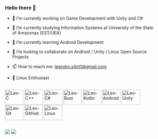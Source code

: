 ### Hello there 👋

- 🔭 I’m currently working on Game Development with Unity and C#
- :school: I’m currently studying Information Systems at University of the State of Amazonas (EST/UEA)
- 🌱 I’m currently learning Android Development
- 👯 I’m looking to collaborate on Android / Unity / Linux Open Source Projects
- 📫 How to reach me: leandro.s4nt1@gmail.com

- 🐧 Linux Enthusiast

<div 
  style="display: inline_block"><br>
  <img align="center" alt="Leo-C" height="50" width="60" src="https://cdn.jsdelivr.net/gh/devicons/devicon/icons/c/c-original.svg">
  <img align="center" alt="Leo-C++" height="50" width="60" src="https://cdn.jsdelivr.net/gh/devicons/devicon/icons/cplusplus/cplusplus-original.svg">
  <img align="center" alt="Leo-C#" height="50" width="60" src="https://cdn.jsdelivr.net/gh/devicons/devicon/icons/csharp/csharp-original.svg">
  <img align="center" alt="Leo-Rust" height="50" width="60" src="https://cdn.jsdelivr.net/gh/devicons/devicon/icons/rust/rust-plain.svg">
  <img align="center" alt="Leo-Kotlin" height="50" width="60" src="https://cdn.jsdelivr.net/gh/devicons/devicon/icons/kotlin/kotlin-original.svg">
  <img align="center" alt="Leo-Android" height="50" width="60" src="https://cdn.jsdelivr.net/gh/devicons/devicon/icons/android/android-original.svg">
  <img align="center" alt="Leo-Unity" height="50" width="60" src="https://cdn.jsdelivr.net/gh/devicons/devicon/icons/unity/unity-original.svg">
  <img align="center" alt="Leo-Git" height="50" width="60" src="https://cdn.jsdelivr.net/gh/devicons/devicon/icons/git/git-original.svg">
  <img align="center" alt="Leo-GitHub" height="50" width="60" src="https://cdn.jsdelivr.net/gh/devicons/devicon/icons/github/github-original.svg">
  <img align="center" alt="Leo-Linux" height="50" width="60" src="https://cdn.jsdelivr.net/gh/devicons/devicon/icons/linux/linux-original.svg">
</div>
  
  ##
 
<div>  
  <a href = "mailto:leandro.s4nt1@gmail.com"><img src="https://img.shields.io/badge/-Gmail-%23333?style=for-the-badge&logo=gmail&logoColor=white" target="_blank"></a>
  <a href="https://www.linkedin.com/in/leandro-santiago-a4075215b/" target="_blank"><img src="https://img.shields.io/badge/-LinkedIn-%230077B5?style=for-the-badge&logo=linkedin&logoColor=white" target="_blank"></a> 
</div>
